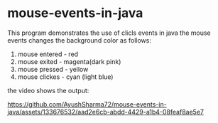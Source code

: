 # mouse-events-in-java
This program demonstrates the use of clicls events in java the mouse events changes the background color as follows:
1) mouse entered - red
2) mouse exited - magenta(dark pink)
3) mouse pressed - yellow
4) mouse clickes - cyan (light blue)

the video shows the output:





https://github.com/AyushSharma72/mouse-events-in-java/assets/133676532/aad2e6cb-abdd-4429-a1b4-08feaf8ae5e7


